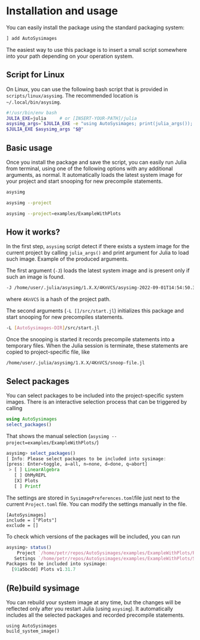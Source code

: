 # Installation and usage

You can easily install the package using the standard packaging system:
``` julia
] add AutoSysimages
```

The easiest way to use this package is to insert a small script somewhere into your path depending on your operation system.

## Script for Linux

On Linux, you can use the following bash script that is provided in `scripts/linux/asysimg`. The recommended location is `~/.local/bin/asysimg`.

``` bash
#!/usr/bin/env bash
JULIA_EXE=julia     # or [INSERT-YOUR-PATH]/julia
asysimg_args=`$JULIA_EXE -e "using AutoSysimages; print(julia_args()); exit();"`
$JULIA_EXE $asysimg_args "$@"
```

## Basic usage

Once you install the package and save the script, you can easily run Julia from terminal, using one of the following options with any additional arguments, as normal. It automatically loads the latest system image for your project and start snooping for new precompile statements.
``` bash
asysimg
```
``` bash
asysimg --project
```
``` bash
asysimg --project=examples/ExampleWithPlots
```

## How it works?

In the first step, `asysimg` script detect if there exists a system image for the current project by calling `julia_args()` and print argument for Julia to load such image. Example of the produced arguments.

The first argument (`-J`) loads the latest system image and is present only if such an image is found. 
``` bash
-J /home/user/.julia/asysimg/1.X.X/4KnVCS/asysimg-2022-09-01T14:54:50.395.so
```
where `4KnVCS` is a hash of the project path.

The second arguments (`-L []/src/start.jl`) initializes this package and start snooping for new precompiles statements.
``` bash
-L [AutoSysimages-DIR]/src/start.jl
```

Once the snooping is started it records precompile statements into a temporary files. When the Julia session is terminate, these statements are copied to project-specific file, like
```
/home/user/.julia/asysimg/1.X.X/4KnVCS/snoop-file.jl
```

## Select packages

You can select packages to be included into the project-specific system images. There is an interactive selection process that can be triggered by calling
``` julia
using AutoSysimages
select_packages()
```
That shows the manual selection (`asysimg --project=examples/ExampleWithPlots/`)
``` julia
asysimg> select_packages()
[ Info: Please select packages to be included into sysimage:
[press: Enter=toggle, a=all, n=none, d=done, q=abort]
 > [ ] LinearAlgebra
   [ ] OhMyREPL
   [X] Plots
   [ ] Printf
```

The settings are stored in `SysimagePreferences.toml`file just next to the current `Project.toml` file. You can modify the settings manually in the file.
```
[AutoSysimages]
include = ["Plots"]
exclude = []
```

To check which versions of the packages will be included, you can run
``` julia
asysimg> status()
    Project `/home/petr/repos/AutoSysimages/examples/ExampleWithPlots/Project.toml`
   Settings `/home/petr/repos/AutoSysimages/examples/ExampleWithPlots/SysimagePreferences.toml`
Packages to be included into sysimage:
  [91a5bcdd] Plots v1.31.7
```



## (Re)build sysimage

You can rebuild your system image at any time, but the changes will be reflected only after you restart Julia (using `asysimg`). It automatically includes all the selected packages and recorded precompile statements.

```
using AutoSysimages
build_system_image()
```
